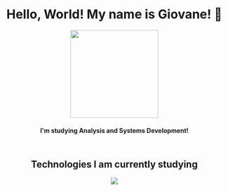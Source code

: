 <header>
  <div align="center">
    <h1> Hello, World! My name is Giovane! 👋</h1>
    <img src="https://tenor.com/pt-BR/view/gort-capybara-waving-wave-waving-hand-gif-4552387419615603702.gif" width="200">
    <h4> I'm studying Analysis and Systems Development! </h2>
  </div>
</header>
<body>
  <div class="main" align="center">
    <h2> Technologies I am currently studying </h2>
    <img src="https://skillicons.dev/icons?i=git,java,python,cs,html,css,ruby" />
  </div>
</body>

